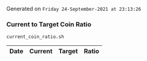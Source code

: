 Generated on `Friday 24-September-2021 at 23:13:26`

### Current to Target Coin Ratio
`current_coin_ratio.sh`

Date|Current|Target|Ratio
---|---|---|---
